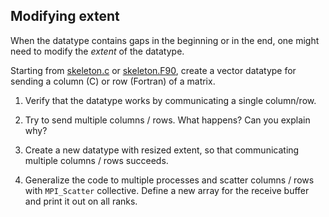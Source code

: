## Modifying extent

When the datatype contains gaps in the beginning or in the end, one might need to
modify the *extent* of the datatype.

Starting from [skeleton.c](skeleton.c) or [skeleton.F90](skeleton.F90), create a vector
datatype for sending a column (C) or row (Fortran) of a matrix.

1. Verify that the datatype works by communicating a single column/row.

2. Try to send multiple columns / rows. What happens? Can you explain why?

3. Create a new datatype with resized extent, so that communicating multiple columns / rows
   succeeds.

4. Generalize the code to multiple processes and scatter columns / rows with `MPI_Scatter`
   collective. Define a new array for the receive buffer and print it out on all ranks.

